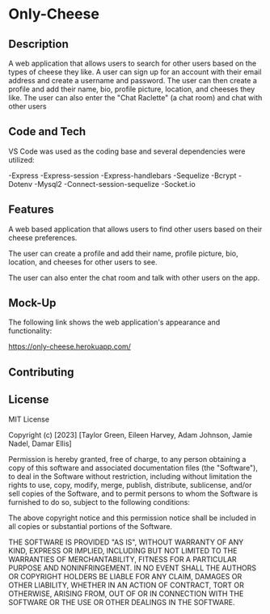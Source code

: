 # Only-Cheese


## Description
 
A web application that allows users to search for other users based on the types of cheese they like. A user can sign up for an account with their email address and create a username and password. The user can then create a profile and add their name, bio, profile picture, location, and cheeses they like. The user can also enter the "Chat Raclette" (a chat room) and chat with other users


## Code and Tech

VS Code was used as the coding base and several dependencies were utilized:

-Express
-Express-session
-Express-handlebars
-Sequelize
-Bcrypt
-Dotenv
-Mysql2
-Connect-session-sequelize
-Socket.io


## Features

A web based application that allows users to find other users based on their cheese preferences.

The user can create a profile and add their name, profile picture, bio, location, and cheeses for other users to see. 

The user can also enter the chat room and talk with other users on the app. 

## Mock-Up


The following link shows the web application's appearance and functionality:

https://only-cheese.herokuapp.com/


## Contributing






## License

MIT License

Copyright (c) [2023] [Taylor Green, Eileen Harvey, Adam Johnson, Jamie Nadel, Damar Ellis]

Permission is hereby granted, free of charge, to any person obtaining a copy
of this software and associated documentation files (the "Software"), to deal
in the Software without restriction, including without limitation the rights
to use, copy, modify, merge, publish, distribute, sublicense, and/or sell
copies of the Software, and to permit persons to whom the Software is
furnished to do so, subject to the following conditions:

The above copyright notice and this permission notice shall be included in all
copies or substantial portions of the Software.

THE SOFTWARE IS PROVIDED "AS IS", WITHOUT WARRANTY OF ANY KIND, EXPRESS OR
IMPLIED, INCLUDING BUT NOT LIMITED TO THE WARRANTIES OF MERCHANTABILITY,
FITNESS FOR A PARTICULAR PURPOSE AND NONINFRINGEMENT. IN NO EVENT SHALL THE
AUTHORS OR COPYRIGHT HOLDERS BE LIABLE FOR ANY CLAIM, DAMAGES OR OTHER
LIABILITY, WHETHER IN AN ACTION OF CONTRACT, TORT OR OTHERWISE, ARISING FROM,
OUT OF OR IN CONNECTION WITH THE SOFTWARE OR THE USE OR OTHER DEALINGS IN THE
SOFTWARE.